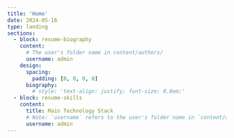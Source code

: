 ```yaml
---
title: 'Home'
date: 2024-05-16
type: landing
sections:
  - block: resume-biography
    content:
      # The user's folder name in content/authors/
      username: admin
    design:
      spacing:
        padding: [0, 0, 0, 0]
      biography:
        # style: 'text-align: justify; font-size: 0.8em;'
  - block: resume-skills
    content:
      title: Main Technology Stack
      # Note: `username` refers to the user's folder name in `content/authors/`
      username: admin
---
```


